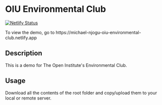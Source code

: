 <h1>OIU Environmental Club</h1>

[![Netlify Status](https://api.netlify.com/api/v1/badges/8e40fae3-2792-46fa-b1b0-0b4f38b8f6de/deploy-status)](https://app.netlify.com/sites/michael-njogu-oiu-environmental-club/deploys)

<p>To view the demo, go to https://michael-njogu-oiu-environmental-club.netlify.app</p>

<h2>Description</h2>
<p>This is a demo for The Open Institute's Environmental Club.</p>

<h2>Usage</h2>
<p>Download all the contents of the root folder and copy/upload them to your local or remote server.</p>